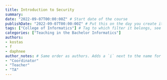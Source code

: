 ```yaml
---
title: Introduction to Security
summary: 
date: "2022-09-07T00:00:00Z" # Start date of the course
publishDate: "2022-09-07T00:00:00Z" # Put this on the day you create it.
tags: ["College of Informatics"] # Tag to which filter it belongs, see home/teaching.md for the filters
categories: ["Teaching in the Bachelor Informatics"]
authors:
- kostas
- f
- daphnee
author_notes: # Same order as authors. Adds a `i` next to the name for extra information on hover.
- "Coordinator"
- "Teacher"
- "TA"
---
```


